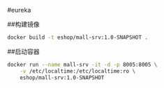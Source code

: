 #eureka

##构建镜像
```Bash
docker build -t eshop/mall-srv:1.0-SNAPSHOT .
```

##启动容器
```Bash
docker run --name mall-srv -it -d -p 8005:8005 \
    -v /etc/localtime:/etc/localtime:ro \
    eshop/mall-srv:1.0-SNAPSHOT
```

